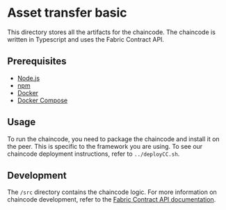 # Asset transfer basic
This directory stores all the artifacts for the chaincode. The chaincode is written in Typescript and uses the Fabric Contract API.

## Prerequisites
- [Node.js](https://nodejs.org/en/download/)
- [npm](https://www.npmjs.com/get-npm)
- [Docker](https://docs.docker.com/get-docker/)
- [Docker Compose](https://docs.docker.com/compose/install/)

## Usage
To run the chaincode, you need to package the chaincode and install it on the peer. This is specific to the framework you are using. To see our chaincode deployment instructions, refer to ``../deployCC.sh``.

## Development
The ``/src`` directory contains the chaincode logic. 
For more information on chaincode development, refer to the [Fabric Contract API documentation](https://hyperledger-fabric.readthedocs.io/en/release-2.5/deploy_chaincode.html).